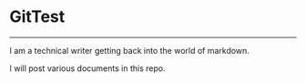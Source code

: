 # GitTest
-------
I am a technical writer getting back into the world of markdown. 

I will post various documents in this repo.
